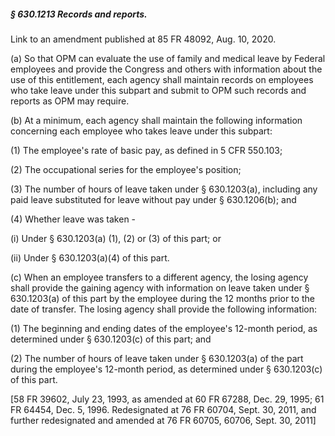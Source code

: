 ##### § 630.1213 Records and reports. #####

Link to an amendment published at 85 FR 48092, Aug. 10, 2020.

(a) So that OPM can evaluate the use of family and medical leave by Federal employees and provide the Congress and others with information about the use of this entitlement, each agency shall maintain records on employees who take leave under this subpart and submit to OPM such records and reports as OPM may require.

(b) At a minimum, each agency shall maintain the following information concerning each employee who takes leave under this subpart:

(1) The employee's rate of basic pay, as defined in 5 CFR 550.103;

(2) The occupational series for the employee's position;

(3) The number of hours of leave taken under § 630.1203(a), including any paid leave substituted for leave without pay under § 630.1206(b); and

(4) Whether leave was taken -

(i) Under § 630.1203(a) (1), (2) or (3) of this part; or

(ii) Under § 630.1203(a)(4) of this part.

(c) When an employee transfers to a different agency, the losing agency shall provide the gaining agency with information on leave taken under § 630.1203(a) of this part by the employee during the 12 months prior to the date of transfer. The losing agency shall provide the following information:

(1) The beginning and ending dates of the employee's 12-month period, as determined under § 630.1203(c) of this part; and

(2) The number of hours of leave taken under § 630.1203(a) of the part during the employee's 12-month period, as determined under § 630.1203(c) of this part.

[58 FR 39602, July 23, 1993, as amended at 60 FR 67288, Dec. 29, 1995; 61 FR 64454, Dec. 5, 1996. Redesignated at 76 FR 60704, Sept. 30, 2011, and further redesignated and amended at 76 FR 60705, 60706, Sept. 30, 2011]